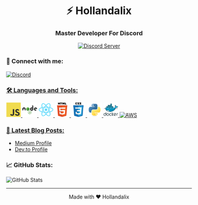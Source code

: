 <h1 align="center">⚡ Hollandalix</h1>
<h3 align="center">Master Developer For Discord</h3>

<p align="center">
  <a href="https://discord.gg/0007">
    <img src="https://img.shields.io/discord/0007?color=7289DA&label=Discord&logo=discord&logoColor=ffffff&style=flat-square" alt="Discord Server">
  </a>
</p>

<h3 align="left">🚀 Connect with me:</h3>
<p align="left">
  <a href="https://discord.gg/0007" target="_blank">
    <img align="center" src="https://raw.githubusercontent.com/rahuldkjain/github-profile-readme-generator/master/src/images/icons/Social/discord.svg" alt="Discord" height="30" width="40" />
</p>

<h3 align="left">🛠️ Languages and Tools:</h3>
<p align="left">
  <img src="https://raw.githubusercontent.com/devicons/devicon/master/icons/javascript/javascript-original.svg" alt="JavaScript" width="40" height="40"/>
  <img src="https://raw.githubusercontent.com/devicons/devicon/master/icons/nodejs/nodejs-original-wordmark.svg" alt="Node.js" width="40" height="40"/>
  <img src="https://raw.githubusercontent.com/devicons/devicon/master/icons/react/react-original.svg" alt="React" width="40" height="40"/>
  <img src="https://raw.githubusercontent.com/devicons/devicon/master/icons/html5/html5-original-wordmark.svg" alt="HTML5" width="40" height="40"/>
  <img src="https://raw.githubusercontent.com/devicons/devicon/master/icons/css3/css3-original-wordmark.svg" alt="CSS3" width="40" height="40"/>
  <img src="https://raw.githubusercontent.com/devicons/devicon/master/icons/python/python-original.svg" alt="Python" width="40" height="40"/>
  <img src="https://raw.githubusercontent.com/devicons/devicon/master/icons/docker/docker-original-wordmark.svg" alt="Docker" width="40" height="40"/>
  <img src="https://raw.githubusercontent.com/devicons/devicon/master/icons/aws/aws-original-wordmark.svg" alt="AWS" width="40" height="40"/>
</p>

<h3 align="left">📝 Latest Blog Posts:</h3>
<ul>
  <li><a href="https://medium.com/@yildirimfurkanburak">Medium Profile</a></li>
  <li><a href="https://dev.to/hollandalix">Dev.to Profile</a></li>
</ul>

<h3 align="left">📈 GitHub Stats:</h3>
<p align="left">
  <img src="https://github-readme-stats.vercel.app/api?username=hollandalix&show_icons=true&theme=radical" alt="GitHub Stats" />
</p>

---

<p align="center">Made with ❤️ Hollandalix</p>
